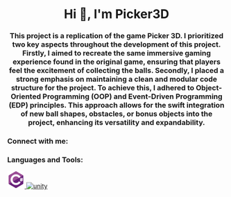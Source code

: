 <h1 align="center">Hi 👋, I'm Picker3D</h1>
<h3 align="center">This project is a replication of the game Picker 3D. I prioritized two key aspects throughout the development of this project. Firstly, I aimed to recreate the same immersive gaming experience found in the original game, ensuring that players feel the excitement of collecting the balls. Secondly, I placed a strong emphasis on maintaining a clean and modular code structure for the project. To achieve this, I adhered to Object-Oriented Programming (OOP) and Event-Driven Programming (EDP) principles. This approach allows for the swift integration of new ball shapes, obstacles, or bonus objects into the project, enhancing its versatility and expandability.</h3>

<h3 align="left">Connect with me:</h3>
<p align="left">
</p>

<h3 align="left">Languages and Tools:</h3>
<p align="left"> <a href="https://www.w3schools.com/cs/" target="_blank" rel="noreferrer"> <img src="https://raw.githubusercontent.com/devicons/devicon/master/icons/csharp/csharp-original.svg" alt="csharp" width="40" height="40"/> </a> <a href="https://unity.com/" target="_blank" rel="noreferrer"> <img src="https://www.vectorlogo.zone/logos/unity3d/unity3d-icon.svg" alt="unity" width="40" height="40"/> </a> </p>
